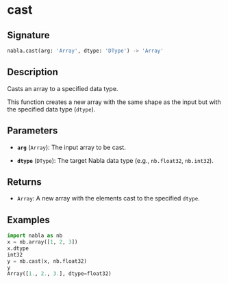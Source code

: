 # cast

## Signature

```python
nabla.cast(arg: 'Array', dtype: 'DType') -> 'Array'
```

## Description

Casts an array to a specified data type.

This function creates a new array with the same shape as the input but
with the specified data type (`dtype`).

## Parameters

- **`arg`** (`Array`): The input array to be cast.

- **`dtype`** (`DType`): The target Nabla data type (e.g., `nb.float32`, `nb.int32`).

## Returns

- `Array`: A new array with the elements cast to the specified `dtype`.

## Examples

```python
import nabla as nb
x = nb.array([1, 2, 3])
x.dtype
int32
y = nb.cast(x, nb.float32)
y
Array([1., 2., 3.], dtype=float32)
```
